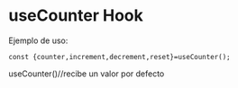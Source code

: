 # useCounter Hook

Ejemplo de uso: 

```
const {counter,increment,decrement,reset}=useCounter();
```
useCounter()//recibe un valor por defecto